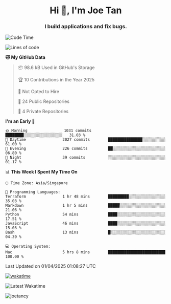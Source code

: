 <h1 align="center">Hi 👋, I'm Joe Tan</h1>
<h3 align="center">I build applications and fix bugs.</h3>

<!--START_SECTION:waka-->
![Code Time](http://img.shields.io/badge/Code%20Time-1%2C512%20hrs%2031%20mins-blue)

![Lines of code](https://img.shields.io/badge/From%20Hello%20World%20I%27ve%20Written-46.6%20million%20lines%20of%20code-blue)

**🐱 My GitHub Data** 

> 📦 98.6 kB Used in GitHub's Storage 
 > 
> 🏆 10 Contributions in the Year 2025
 > 
> 🚫 Not Opted to Hire
 > 
> 📜 24 Public Repositories 
 > 
> 🔑 4 Private Repositories 
 > 
**I'm an Early 🐤** 

```text
🌞 Morning                1031 commits        ████████░░░░░░░░░░░░░░░░░   31.03 % 
🌆 Daytime                2027 commits        ███████████████░░░░░░░░░░   61.00 % 
🌃 Evening                226 commits         ██░░░░░░░░░░░░░░░░░░░░░░░   06.80 % 
🌙 Night                  39 commits          ░░░░░░░░░░░░░░░░░░░░░░░░░   01.17 % 
```


📊 **This Week I Spent My Time On** 

```text
🕑︎ Time Zone: Asia/Singapore

💬 Programming Languages: 
Terraform                1 hr 48 mins        █████████░░░░░░░░░░░░░░░░   35.03 % 
Markdown                 1 hr 5 mins         █████░░░░░░░░░░░░░░░░░░░░   21.06 % 
Python                   54 mins             ████░░░░░░░░░░░░░░░░░░░░░   17.51 % 
JavaScript               46 mins             ████░░░░░░░░░░░░░░░░░░░░░   15.03 % 
Bash                     13 mins             █░░░░░░░░░░░░░░░░░░░░░░░░   04.39 % 

💻 Operating System: 
Mac                      5 hrs 8 mins        █████████████████████████   100.00 % 
```


 Last Updated on 01/04/2025 01:08:27 UTC
<!--END_SECTION:waka-->
[![wakatime](https://wakatime.com/badge/user/e0e3a0f0-6d69-4241-946d-0baaf7b91278.svg)](https://wakatime.com/@e0e3a0f0-6d69-4241-946d-0baaf7b91278)

![Latest Wakatime](https://github.com/joetancy/joetancy/workflows/Latest%20Wakatime/badge.svg)

<p align="left"> <img src="https://komarev.com/ghpvc/?username=joetancy" alt="joetancy" /> </p>

